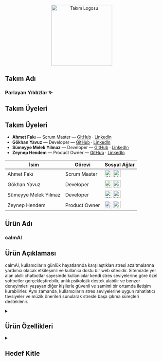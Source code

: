 <p align="center">
  <img src="assets/logo.png" alt="Takım Logosu" width="200" />
</p>


## Takım Adı
### Parlayan Yıldızlar ✨ </summary>

## Takım Üyeleri

## Takım Üyeleri

- **Ahmet Fakı** — Scrum Master — [GitHub](https://github.com/ahmet-faki) · [LinkedIn](https://www.linkedin.com/in/ahmetfaki/)  
- **Gökhan Yavuz** — Developer — [GitHub](https://github.com/GokhanYavuzz) · [LinkedIn](https://www.linkedin.com/in/g%C3%B6khan-yavuz-835836280/)  
- **Sümeyye Melek Yılmaz** — Developer — [GitHub](https://github.com/sumeyyemelekyilmaz) · [LinkedIn](https://www.linkedin.com/in/smelekyilmaz/)  
- **Zeynep Hendem** — Product Owner — [GitHub](https://github.com/zeynephendem) · [LinkedIn](https://www.linkedin.com/in/zeynephendem)  


<table>
  <thead>
    <tr>
      <th>İsim</th>
      <th>Görevi</th>
      <th>Sosyal Ağlar</th>
    </tr>
  </thead>
  <tbody>
    <tr>
      <td>Ahmet Fakı</td>
      <td>Scrum Master</td>
      <td>
        <a href="https://github.com/ahmet-faki"><img src="assets/github-logo.png" alt="GitHub" width="24"/></a>
        <a href="https://www.linkedin.com/in/ahmetfaki/"><img src="assets/linkedin-logo.png" alt="LinkedIn" width="24"/></a>
      </td>
    </tr>
    <tr>
      <td>Gökhan Yavuz</td>
      <td>Developer</td>
      <td>
        <a href="https://github.com/GokhanYavuzz"><img src="assets/github-logo.png" alt="GitHub" width="24"/></a>
        <a href="https://www.linkedin.com/in/g%C3%B6khan-yavuz-835836280/"><img src="assets/linkedin-logo.png" alt="LinkedIn" width="24"/></a>
      </td>
    </tr>
    <tr>
      <td>Sümeyye Melek Yılmaz</td>
      <td>Developer</td>
      <td>
        <a href="https://github.com/sumeyyemelekyilmaz"><img src="assets/github-logo.png" alt="GitHub" width="24"/></a>
        <a href="https://www.linkedin.com/in/smelekyilmaz/"><img src="assets/linkedin-logo.png" alt="LinkedIn" width="24"/></a>
      </td>
    </tr>
    <tr>
      <td>Zeynep Hendem</td>
      <td>Product Owner</td>
      <td>
        <a href="https://github.com/zeynephendem"><img src="assets/github-logo.png" alt="GitHub" width="24"/></a>
        <a href="https://www.linkedin.com/in/zeynephendem"><img src="assets/linkedin-logo.png" alt="LinkedIn" width="24"/></a>
      </td>
    </tr>
  </tbody>
</table>


## Ürün Adı
### calmAI</summary>

## Ürün Açıklaması

calmAI, kullanıcıların günlük hayatlarında karşılaştıkları stresi azaltmalarına yardımcı olacak etkileşimli ve kullanıcı dostu bir web sitesidir. Sitemizde yer alan akıllı chatbotlar sayesinde kullanıcılar kendi stres seviyelerine göre özel sohbetler gerçekleştirebilir, anlık psikolojik destek alabilir ve benzer deneyimleri yaşayan diğer kişilerle güvenli ve samimi bir ortamda iletişim kurabilirler. Aynı zamanda, kullanıcıların stres seviyelerine uygun rahatlatıcı tavsiyeler ve müzik önerileri sunularak stresle başa çıkma süreçleri desteklenir.

<details>
<summary><h2>Ürün Özellikleri</h2></summary>

<ul>
  <li><strong>Kişiselleştirilmiş Chatbot Sohbetleri:</strong> Kullanıcılar, girişte yaptıkları kısa bir stres seviyesi değerlendirmesi sonrasında kendilerine en uygun sohbet botuyla eşleştirilir. Chatbotlar, kullanıcının duygu durumuna duyarlı şekilde yapılandırılmış, motive edici, empatik ve yönlendirici yanıtlarla kullanıcıya eşlik eder. Sohbetler, bilgilendirici içerikler ve gevşeme tekniklerine dair önerilerle desteklenir.</li>
  
  <li><strong>Topluluk Sohbet Alanı:</strong> Platform, kullanıcıların birbirleriyle anonim olarak sohbet edebilecekleri ve deneyimlerini paylaşabilecekleri bir topluluk alanı sunar. Bu bölümde kullanıcılar yalnız olmadıklarını hisseder, duygusal destek bulur ve başkalarının baş etme stratejilerinden ilham alabilir.</li>
  
  <li><strong>Özelleştirilmiş Tavsiyeler:</strong> Kullanıcıların stres seviyelerine göre hazırlanan rahatlatıcı içerikler, yazılar ve özel müzik listeleri ile kullanıcıların stres seviyelerini düşürmelerine yardımcı olur.</li>
  
  <li><strong>Gizlilik ve Güvenlik:</strong> Kullanıcıların kişisel bilgileri toplanmaz. Sohbetler anonim olarak gerçekleştirilir ve tüm veri akışı kullanıcı gizliliğini koruyacak şekilde şifrelenir. Platform, güvenli bir deneyim sunmak üzere tasarlanmıştır. </li>
  
  <li><strong>Açık Kaynak Geliştirme:</strong> Proje açık kaynak olarak geliştirilmektedir ve sürekli olarak geliştirilmeye devam eder.</li>
</ul>

</details>

<details>
<summary><h2>Hedef Kitle</h2></summary>

<p>calmAI, özellikle stresle baş etmede desteğe ihtiyaç duyan bireyleri hedeflemektedir. Yoğun iş temposuna sahip çalışanlar, sınav stresi yaşayan öğrenciler, günlük yaşamın baskılarıyla mücadele eden gençler ve yetişkinler, dijital yollarla duygusal rahatlama arayan herkes bu platformdan faydalanabilir. Teknolojiye aşina olan kullanıcıların yanı sıra sade ve sezgisel tasarımı sayesinde dijital deneyimi sınırlı olan bireyler için de erişilebilir bir yapı sunar. Kullanıcıların anonim olarak güvenli bir ortamda destek bulabilecekleri bu platform, herkesin kendi stres düzeyine uygun çözümlerle buluşmasını amaçlar.</p>

</details>
